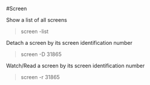 #Screen

Show a list of all screens

> screen -list

Detach a screen by its screen identification number

> screen -D 31865

Watch/Read a screen by its screen identification number

> screen -r 31865
